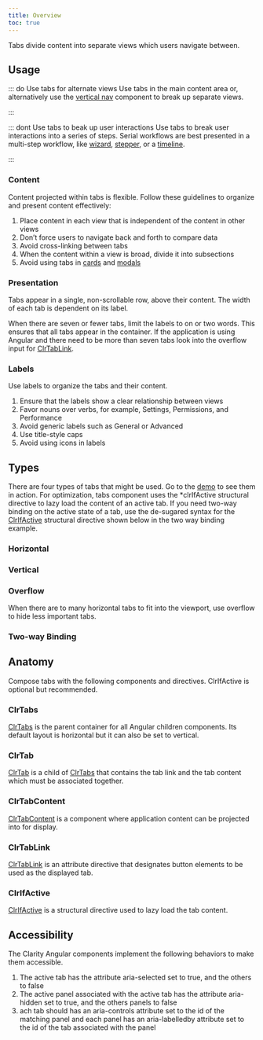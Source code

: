 ```yaml
---
title: Overview
toc: true
---
```


Tabs divide content into separate views which users navigate between.

## Usage

::: do Use tabs for alternate views
<DocInset height="100">
Use tabs in the main content area or, alternatively use the [vertical nav](/components/vertical-nav) component to break up separate views.

</DocInset>
:::

::: dont Use tabs to beak up user interactions
<DocInset height="100">
Use tabs to break user interactions into a series of steps. Serial workflows are best presented in a multi-step workflow, like [wizard](/components/wizards), [stepper](/components/stepper), or a [timeline](/components/timeline).

</DocInset>
:::

### Content

Content projected within tabs is flexible. Follow these guidelines to organize and present content effectively:

1. Place content in each view that is independent of the content in other views
2. Don’t force users to navigate back and forth to compare data
3. Avoid cross-linking between tabs
4. When the content within a view is broad, divide it into subsections
5. Avoid using tabs in [cards](/components/cards) and [modals](/components/modals)

### Presentation

Tabs appear in a single, non-scrollable row, above their content. The width of each tab is dependent on its label.

When there are seven or fewer tabs, limit the labels to on or two words. This ensures that all tabs appear in the container. If the application is using Angular and there need to be more than seven tabs look into the overflow input for [ClrTabLink](/components/tabs/api.html#clrtablink).

### Labels

Use labels to organize the tabs and their content.

1. Ensure that the labels show a clear relationship between views
2. Favor nouns over verbs, for example, Settings, Permissions, and Performance
3. Avoid generic labels such as General or Advanced
4. Use title-style caps
5. Avoid using icons in labels

## Types

There are four types of tabs that might be used. Go to the [demo](/components/tabs/demo.html) to see them in action.
For optimization, tabs component uses the \*clrIfActive structural directive to lazy load the content of an active tab.
If you need two-way binding on the active state of a tab, use the de-sugared syntax for the [ClrIfActive](/components/tabs/api.html#clrifactive) structural directive shown below in the two way binding example.

### Horizontal

<doc-demo src="/demos/tabs/horizontal-ng.html" demo="/demos/tabs/horizontal-css.html" />

### Vertical

<doc-demo src="/demos/tabs/vertical-ng.html" demo="/demos/tabs/vertical-css.html" />

### Overflow

When there are to many horizontal tabs to fit into the viewport, use overflow to hide less important tabs.
<doc-demo src="/demos/tabs/overflow-ng.html" demo="/demos/tabs/overflow-css.html" />

### Two-way Binding

<doc-demo src="/demos/tabs/two-way-ng.html" demo="/demos/tabs/two-way-css.html" />

## Anatomy

Compose tabs with the following components and directives. ClrIfActive is optional but recommended.

### ClrTabs

[ClrTabs](/components/tabs/api.html#clrtabs) is the parent container for all Angular children components. Its default layout is horizontal but it can also be set to vertical.

### ClrTab

[ClrTab](/compnents/tabs/api.html#clrtab) is a child of [ClrTabs](/components/tabs/api.html#clrtabs) that contains the tab link and the tab content which must be associated together.

### ClrTabContent

[ClrTabContent](/compnents/tabs/api.html#clrtabcontent) is a component where application content can be projected into for display.

### ClrTabLink

[ClrTabLink](/compnents/tabs/api.html#clrtablink) is an attribute directive that designates button elements to be used as the displayed tab.

### ClrIfActive

[ClrIfActive](/compnents/tabs/api.html#clrifactive) is a structural directive used to lazy load the tab content.

## Accessibility

The Clarity Angular components implement the following behaviors to make them accessible.

1. The active tab has the attribute aria-selected set to true, and the others to false
1. The active panel associated with the active tab has the attribute aria-hidden set to true, and the others panels to false
1. ach tab should has an aria-controls attribute set to the id of the matching panel and each panel has an aria-labelledby attribute set to the id of the tab associated with the panel
